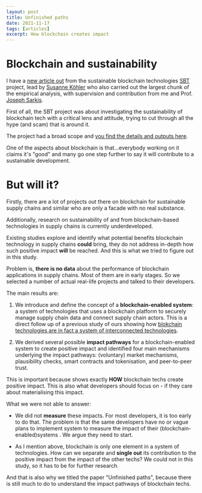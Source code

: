 ```yaml
---
layout: post
title: Unfinished paths
date: 2021-11-17
tags: [articles]
excerpt: How blockchain creates impact
---
```


# Blockchain and sustainability 

I have a [new article out](https://doi.org/10.3389/fbloc.2021.720347) from the sustainable blockchain technologies [SBT](https://vbn.aau.dk/en/projects/sustainable-blockchain-technologies) project, lead by [Susanne Köhler](https://twitter.com/_SusanneK) who also carried out the largest chunk of the empirical analysis, with supervision and contribution from me and Prof. [Joseph Sarkis](https://twitter.com/JosephSarkis63).

First of all, the SBT project was about investigating the sustainability of blockchain tech with a critical lens and attitude, trying to cut through all the hype (and scam) that is around it. 

The project had a broad scope and [you find the details and outputs here](https://vbn.aau.dk/en/projects/sustainable-blockchain-technologies).

One of the aspects about blockchain is that...everybody working on it claims it's "good" and many go one step further to say it will contribute to a sustainable development. 

# But will it?

Firstly, there are a lot of projects out there on blockchain for sustainable supply chains and similar who are only a facade with no real substance.

Additionally, research on sustainability of and from blockchain-based technologies in supply chains is currently underdeveloped.

Existing studies explore and identify what potential benefits blockchain technology in supply chains **could** bring, they do not address in-depth how such positive impact **will** be reached. And this is what we tried to figure out in this study.

Problem is, **there is no data** about the performance of blockchain applications in supply chains. Most of them are in early stages. So we selected a number of actual real-life projects and talked to their developers.

The main results are:

1. We introduce and define the concept of a **blockchain-enabled system**: a system of technologies that uses a blockchain platform to securely manage supply chain data and connect supply chain actors. This is a direct follow up of a previous study of ours showing how [blokchain technologies are in fact a system of interconnected technologies](https://doi.org/10.1016/j.jclepro.2020.122193).


2. We derived several possible **impact pathways** for a blockchain-enabled system to create positive impact and identified four main mechanisms underlying the impact pathways: (voluntary) market mechanisms, plausibility checks, smart contracts and tokenisation, and peer-to-peer trust.

This is important because shows exactly **HOW** blockchain techs create positive impact. This is also what developers should focus on - if they care about materialising this impact.


What we were not able to answer:

- We did not **measure** these impacts. For most developers, it is too early to do that. The problem is that the same developers have no or vague plans to implement system to measure the impact of their (blockchain-enabled)systems . We argue they need to start.

- As I mention above, blockchain is only one element in a system of technologies. How can we separate and **single out** its contribution to the positive impact from the impact of the other techs? We could not in this study, so it has to be for further research.

And that is also why we titled the paper "Unfinished paths", because there is still much to do to understand the impact pathways of blockchain techs.